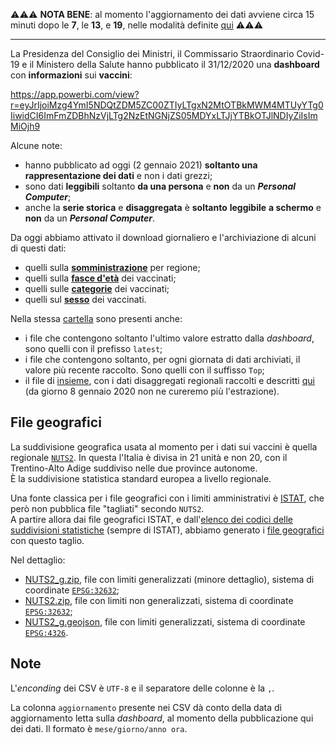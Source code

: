 ⚠⚠⚠ **NOTA BENE**: al momento l'aggiornamento dei dati avviene circa 15 minuti dopo le **7**, le **13**, e **19**, nelle modalità definite [qui](https://github.com/ondata/covid19italia/blob/master/.github/workflows/vaccini.yml#L7) ⚠⚠⚠

---

La Presidenza del Consiglio dei Ministri, il Commissario Straordinario Covid-19 e il Ministero della Salute hanno pubblicato il 31/12/2020 una **dashboard** con **informazioni** sui **vaccini**:

<https://app.powerbi.com/view?r=eyJrIjoiMzg4YmI5NDQtZDM5ZC00ZTIyLTgxN2MtOTBkMWM4MTUyYTg0IiwidCI6ImFmZDBhNzVjLTg2NzEtNGNjZS05MDYxLTJjYTBkOTJlNDIyZiIsImMiOjh9>

Alcune note:

- hanno pubblicato ad oggi (2 gennaio 2021) **soltanto una rappresentazione dei dati** e non i dati grezzi;
- sono dati **leggibili** soltanto **da una persona** e **non** da un ***Personal Computer***;
- anche la **serie storica** e **disaggregata** è **soltanto** **leggibile** **a schermo** e **non** da un ***Personal Computer***.

Da oggi abbiamo attivato il download giornaliero e l'archiviazione di alcuni di questi dati:

- quelli sulla [**somministrazione**](processing/somministrazioni.csv) per regione;
- quelli sulla [**fasce d'età**](processing/fasceEta.csv) dei vaccinati;
- quelli sulle [**categorie**](processing/categoria.csv) dei vaccinati;
- quelli sul [**sesso**](processing/sesso.csv) dei vaccinati.

Nella stessa [cartella](./processing) sono presenti anche:

- i file che contengono soltanto l'ultimo valore estratto dalla *dashboard*, sono quelli con il prefisso `latest`;
- i file che contengono soltanto, per ogni giornata di dati archiviati, il valore più recente raccolto. Sono quelli con il suffisso `Top`;
- il file di [insieme](./processing/datiRegioni.csv), con i dati disaggregati regionali raccolti e descritti [qui](./processing/datiRegioni/README.md) (da giorno 8 gennaio 2020 non ne cureremo più l'estrazione).

## File geografici

La suddivisione geografica usata al momento per i dati sui vaccini è quella regionale [`NUTS2`](https://ec.europa.eu/eurostat/web/nuts/nuts-maps). In questa l'Italia è divisa in 21 unità e non 20, con il Trentino-Alto Adige suddiviso nelle due province autonome.<br>
È la suddivisione statistica standard europea a livello regionale.

Una fonte classica per i file geografici con i limiti amministrativi è [ISTAT](https://www.istat.it/it/archivio/222527), che però non pubblica file "tagliati" secondo `NUTS2`.<br>
A partire allora dai file geografici ISTAT, e dall'[elenco dei codici delle suddivisioni statistiche](https://www.istat.it/storage/codici-unita-amministrative/Elenco-codici-statistici-e-denominazioni-delle-unita-territoriali.zip) (sempre di ISTAT), abbiamo generato i [file geografici](https://github.com/ondata/covid19italia/tree/master/risorse/fileGeografici) con questo taglio.

Nel dettaglio:

- [NUTS2_g.zip]([../../risorse/fileGeografici/NUTS2_g.zip](https://github.com/ondata/covid19italia/raw/master/risorse/fileGeografici/NUTS2_g.zip)), file con limiti generalizzati (minore dettaglio), sistema di coordinate [`EPSG:32632`](https://epsg.io/32632);
- [NUTS2.zip](https://github.com/ondata/covid19italia/raw/master/risorse/fileGeografici/NUTS2.zip), file con limiti non generalizzati, sistema di coordinate [`EPSG:32632`](https://epsg.io/32632);
- [NUTS2_g.geojson](https://github.com/ondata/covid19italia/raw/master/risorse/fileGeografici/NUTS2_g.geojson), file con limiti generalizzati, sistema di coordinate [`EPSG:4326`](https://epsg.io/4326).

## Note

L'*enconding* dei CSV è `UTF-8` e il separatore delle colonne è la `,`.

La colonna `aggiornamento` presente nei CSV dà conto della data di aggiornamento letta sulla *dashboard*, al momento della pubblicazione qui dei dati. Il formato è `mese/giorno/anno ora`.
